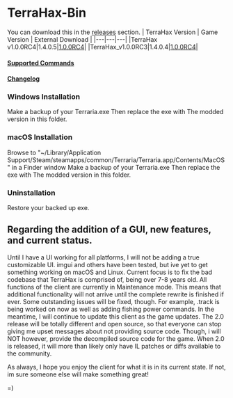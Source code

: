 # TerraHax-Bin
You can download this in the [releases](https://github.com/TerraHax/TerraHax-Bin/releases) section.
| TerraHax Version | Game Version | External Download |
|---|---|---|
|TerraHax v1.0.0RC4|1.4.0.5|[1.0.0RC4](http://www.mediafire.com/folder/9mnezl83tyrxx/TerraHax_v1.0.0RC4)|
|TerraHax_v1.0.0RC3|1.4.0.4|[1.0.0RC4](http://www.mediafire.com/folder/svarihi1fnneu/TerraHax_v1.0.0RC3)|

#### [Supported Commands](Commands.txt)
#### [Changelog](Changelog.txt)

### Windows Installation
Make a backup of your Terraria.exe
Then replace the exe with The modded version in this folder.

### macOS Installation
Browse to "~/Library/Application Support/Steam/steamapps/common/Terraria/Terraria.app/Contents/MacOS" in a Finder window
Make a backup of your Terraria.exe
Then replace the exe with The modded version in this folder.

### Uninstallation
Restore your backed up exe.

## Regarding the addition of a GUI, new features, and current status.
Until I have a UI working for all platforms, I will not be adding a true customizable UI. imgui and others have been tested, but ive yet to get something working on macOS and Linux. Current focus is to fix the bad codebase that TerraHax is comprised of, being over 7-8 years old. All functions of the client are currently in Maintenance mode. This means that additional functionality will not arrive until the complete rewrite is finished if ever. Some outstanding issues will be fixed, though. For example, .track is being worked on now as well as adding fishing power commands. In the meantime, I will continue to update this client as the game updates. The 2.0 release will be totally different and open source, so that everyone can stop giving me upset messages about not providing source code. Though, i will NOT however, provide the decompiled source code for the game. When 2.0 is released, it will more than likely only have IL patches or diffs available to the community.

As always, I hope you enjoy the client for what it is in its current state. If not, im sure someone else will make something great! 

=)
